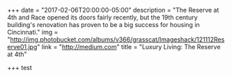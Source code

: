 +++
date = "2017-02-06T20:00:00-05:00"
description = "The Reserve at 4th and Race opened its doors fairly recently, but the 19th century building's renovation has proven to be a big success for housing in Cincinnati."
img = "http://img.photobucket.com/albums/v366/grasscat/Imageshack/121112Reserve01.jpg"
link = "http://medium.com"
title = "Luxury Living: The Reserve at 4th"

+++
test
